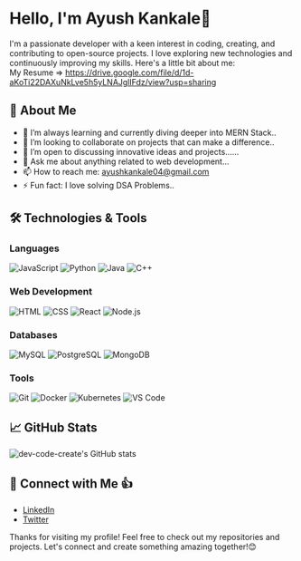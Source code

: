 # Hello, I'm Ayush Kankale👋
I'm a passionate developer with a keen interest in coding, creating, and contributing to open-source projects. I love exploring new technologies and continuously improving my skills. Here's a little bit about me: <br/>
My Resume => https://drive.google.com/file/d/1d-aKoTi22DAXuNkLve5h5yLNAJglIFdz/view?usp=sharing

## 🚀 About Me
- 🌱 I’m always learning and currently diving deeper into MERN Stack..
- 👯 I’m looking to collaborate on projects that can make a difference..
- 🤔 I’m open to discussing innovative ideas and projects......
- 💬 Ask me about anything related to web development...
- 📫 How to reach me: ayushkankale04@gmail.com 
- ⚡ Fun fact: I love solving DSA Problems..

## 🛠️ Technologies & Tools

### Languages
![JavaScript](https://img.shields.io/badge/-JavaScript-333?style=flat&logo=javascript)
![Python](https://img.shields.io/badge/-Python-333?style=flat&logo=python)
![Java](https://img.shields.io/badge/-Java-333?style=flat&logo=java)
![C++](https://img.shields.io/badge/-C++-333?style=flat&logo=cplusplus)

### Web Development
![HTML](https://img.shields.io/badge/-HTML-333?style=flat&logo=html5)
![CSS](https://img.shields.io/badge/-CSS-333?style=flat&logo=css3&logoColor=1572B6)
![React](https://img.shields.io/badge/-React-333?style=flat&logo=react)
![Node.js](https://img.shields.io/badge/-Node.js-333?style=flat&logo=node.js)

### Databases
![MySQL](https://img.shields.io/badge/-MySQL-333?style=flat&logo=mysql)
![PostgreSQL](https://img.shields.io/badge/-PostgreSQL-333?style=flat&logo=postgresql)
![MongoDB](https://img.shields.io/badge/-MongoDB-333?style=flat&logo=mongodb)

### Tools
![Git](https://img.shields.io/badge/-Git-333?style=flat&logo=git)
![Docker](https://img.shields.io/badge/-Docker-333?style=flat&logo=docker)
![Kubernetes](https://img.shields.io/badge/-Kubernetes-333?style=flat&logo=kubernetes)
![VS Code](https://img.shields.io/badge/-VS%20Code-333?style=flat&logo=visualstudiocode)

## 📈 GitHub Stats
![dev-code-create's GitHub stats](https://github-readme-stats.vercel.app/api?username=dev-code-create&show_icons=true&theme=radical)

## 🔗 Connect with Me 👍
- [LinkedIn](https://www.linkedin.com/in/ayush-kankale)
- [Twitter](https://x.com/AyushKanka74608)

Thanks for visiting my profile! Feel free to check out my repositories and projects. Let's connect and create something amazing together!😊
